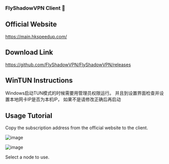 ### FlyShadowVPN Client 👋
## Official Website 
https://main.hkspeedup.com/

## Download Link
https://github.com/FlyShadowVPN/FlyShadowVPN/releases

## WinTUN Instructions
Windows启动TUN模式的时候需要用管理员权限运行。
并且到设置界面检查并设置本地网卡IP是否为本机IP，
如果不是请修改正确后再启动

## Usage Tutorial
Copy the subscription address from the official website to the client.

![image](https://github.com/FlyShadowVPN/FlyShadowVPN/assets/166269758/3d80d6a8-0180-475a-ae03-2ed86718bcec)

![image](https://github.com/FlyShadowVPN/FlyShadowVPN/assets/166269758/dfada07a-547f-48c0-831f-16f45eb2e93e)

Select a node to use.
